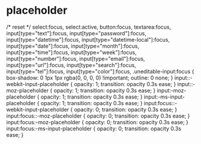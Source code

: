 # placeholder



/* reset */
select:focus, select:active,
button:focus,
textarea:focus,
input[type="text"]:focus,
input[type="password"]:focus,
input[type="datetime"]:focus,
input[type="datetime-local"]:focus,
input[type="date"]:focus,
input[type="month"]:focus,
input[type="time"]:focus,
input[type="week"]:focus,
input[type="number"]:focus,
input[type="email"]:focus,
input[type="url"]:focus,
input[type="search"]:focus,
input[type="tel"]:focus,
input[type="color"]:focus,
.uneditable-input:focus {   
	box-shadow: 0 1px 1px rgba(0, 0, 0, 0) !important;
	outline: 0 none;
}
input::-webkit-input-placeholder {
	opacity: 1;
	transition: opacity 0.3s ease;
}
input::-moz-placeholder {
	opacity: 1;
	transition: opacity 0.3s ease;
}
input:-moz-placeholder {
	opacity: 1;
	transition: opacity 0.3s ease;
}
input:-ms-input-placeholder {
	opacity: 1;
	transition: opacity 0.3s ease;
}
input:focus::-webkit-input-placeholder {
	opacity: 0;
	transition: opacity 0.3s ease;
}
input:focus::-moz-placeholder {
	opacity: 0;
	transition: opacity 0.3s ease;
}
input:focus:-moz-placeholder {
	opacity: 0;
	transition: opacity 0.3s ease;
}
input:focus:-ms-input-placeholder {
	opacity: 0;
	transition: opacity 0.3s ease;
}
